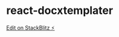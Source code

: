 # react-docxtemplater

[Edit on StackBlitz ⚡️](https://stackblitz.com/edit/react-docxtemplater-example-epqnqh)